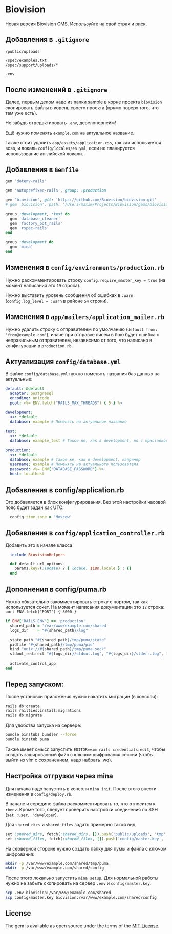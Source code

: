 # Biovision

Новая версия Biovision CMS. Используйте на свой страх и риск.

## Добавления в `.gitignore`

```
/public/uploads

/spec/examples.txt
/spec/support/uploads/*

.env
```

## После изменений в `.gitignore`

Далее, первым делом надо из папки sample в корне проекта `biovision` скопировать
файлы в корень своего проекта (прямо поверх того, что там уже есть).

Не забудь отредактировать `.env`, девелопернейм!

Ещё нужно поменять `example.com` на актуальное название.

Также стоит удалить `app/assets/application.css`, так как используется scss, 
и локаль `config/locales/en.yml`, если не планируется использование английской 
локали.

## Добавления в `Gemfile`

```ruby
gem 'dotenv-rails'

gem 'autoprefixer-rails', group: :production

gem 'biovision', git: 'https://github.com/Biovision/biovision.git'
# gem 'biovision', path: '/Users/maxim/Projects/Biovision/gems/biovision'

group :development, :test do
  gem 'database_cleaner'
  gem 'factory_bot_rails'
  gem 'rspec-rails'
end

group :development do
  gem 'mina'
end
```

## Изменения в `config/environments/production.rb`

Нужно раскомментировать строку `config.require_master_key = true` (на момент 
написания это `19` строка).

Нужно выставить уровень сообщения об ошибках в `:warn` 
(`config.log_level = :warn` в районе `54` строки).

## Изменения в `app/mailers/application_mailer.rb`

Нужно удалить строку с отправителем по умолчанию 
(`default from: 'from@example.com'`), иначе при отправке писем в бою будет
ошибка с неправильным отправителем, независимо от того, что написано
в конфигурации в `production.rb`.

## Актуализация `config/database.yml`

В файле `config/database.yml` нужно поменять названия баз данных на актуальные:

```yaml
default: &default
  adapter: postgresql
  encoding: unicode
  pool: <%= ENV.fetch("RAILS_MAX_THREADS") { 5 } %>

development:
  <<: *default
  database: example # Поменять на актуальное название
  
test:
  <<: *default
  database: example_test # Такое же, как в development, но с приставкой _test

production:
  <<: *default
  database: example # Такое же, как в development, например
  username: example # Поменять на актуального пользователя
  password: <%= ENV['DATABASE_PASSWORD'] %>
  host: localhost
```

## Добавления в config/application.rb

Это добавляется в блок конфигурирования. Без этой настройки часовой пояс будет
задан как UTC.

```ruby
  config.time_zone = 'Moscow'
```

## Добавления в `config/application_controller.rb`

Добавить это в начале класса.

```ruby
  include BiovisionHelpers

  def default_url_options
    params.key?(:locale) ? { locale: I18n.locale } : {}
  end
```

## Дополнения в config/puma.rb

Нужно обязательно закомментировать строку с портом, так как используется сокет. 
На момент написания документации это `12` строка: 
`port ENV.fetch("PORT") { 3000 }`

```ruby
if ENV['RAILS_ENV'] == 'production'
  shared_path = '/var/www/example.com/shared'
  logs_dir    = "#{shared_path}/log"

  state_path "#{shared_path}/tmp/puma/state"
  pidfile "#{shared_path}/tmp/puma/pid"
  bind "unix://#{shared_path}/tmp/puma.sock"
  stdout_redirect "#{logs_dir}/stdout.log", "#{logs_dir}/stderr.log", true
  
  activate_control_app
end
```

## Перед запуском:

После установки приложения нужно накатить миграции (в консоли):

```bash
rails db:create
rails railties:install:migrations
rails db:migrate
```

Для удобства запуска на сервере:

```bash
bundle binstubs bundler --force
bundle binstub puma
```

Также имеет смысл запустить `EDITOR=vim rails credentials:edit`, чтобы создать 
зашированный файл с ключом шифрования сессии (чтобы выйти из vim с сохранением, 
надо набрать :wq).

## Настройка отгрузки через mina

Для начала надо запустить в консоли `mina init`. После этого внести изменения 
в `config/deploy.rb`.

В начале и середине файла раскомментировать то, что относится к `rbenv`.
Кроме того, следует проверить настройки соединения по SSH 
(`set :user, 'developer`).

Для `shared_dirs` и `shared_files` задать примерно такой вид.

```ruby
set :shared_dirs, fetch(:shared_dirs, []).push('public/uploads', 'tmp', 'log')
set :shared_files, fetch(:shared_files, []).push('config/master.key', '.env')
```

На серверной стороне нужно создать папку для пумы и файла с ключом шифрования: 

```bash
mkdir -p /var/www/example.com/shared/tmp/puma
mkdir -p /var/www/example.com/shared/config
```

После этого локально запустить `mina setup`. Для нормальной работы нужно 
не забыть скопировать на сервер `.env` и `config/master.key`.

```bash
scp .env biovision:/var/www/example.com/shared
scp config/master.key biovision:/var/www/example.com/shared/config
```

## License
The gem is available as open source under the terms of the [MIT License](https://opensource.org/licenses/MIT).
